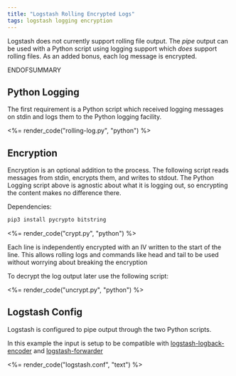 ```yaml
---
title: "Logstash Rolling Encrypted Logs"
tags: logstash logging encryption
---
```


Logstash does not currently support rolling file output. The _pipe_ output can be used with a Python script using 
logging support which *does* support rolling files.
As an added bonus, each log message is encrypted.

ENDOFSUMMARY


## Python Logging
The first requirement is a Python script which received logging messages on stdin and logs them to the Python logging facility.

<%= render_code("rolling-log.py", "python") %>


## Encryption
Encryption is an optional addition to the process. The following script reads messages from stdin, encrypts them, and writes to stdout. The Python Logging script above is agnostic about what it is logging out, so encrypting the content makes no difference there.

Dependencies:

~~~bash
pip3 install pycrypto bitstring
~~~

<%= render_code("crypt.py", "python") %>

Each line is independently encrypted with an IV written to the start of the line. This allows rolling logs and commands like head and tail to be used without worrying about breaking the encryption

To decrypt the log output later use the following script:

<%= render_code("uncrypt.py", "python") %>


## Logstash Config
Logstash is configured to pipe output through the two Python scripts.

In this example the input is setup to be compatible with [logstash-logback-encoder](https://github.com/logstash/logstash-logback-encoder) and [logstash-forwarder](https://github.com/elastic/logstash-forwarder)

<%= render_code("logstash.conf", "text") %>
